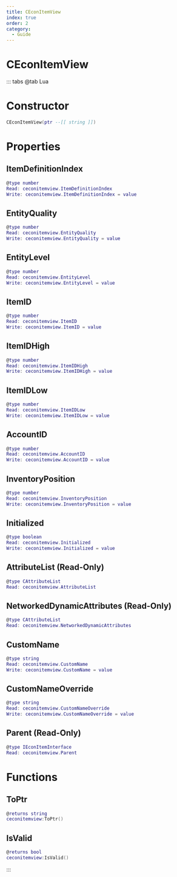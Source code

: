 ```yaml
---
title: CEconItemView
index: true
order: 2
category:
  - Guide
---
```


# CEconItemView

::: tabs
@tab Lua
# Constructor
```lua
CEconItemView(ptr --[[ string ]])
```
# Properties
## ItemDefinitionIndex 
```lua
@type number
Read: ceconitemview.ItemDefinitionIndex
Write: ceconitemview.ItemDefinitionIndex = value
```
## EntityQuality 
```lua
@type number
Read: ceconitemview.EntityQuality
Write: ceconitemview.EntityQuality = value
```
## EntityLevel 
```lua
@type number
Read: ceconitemview.EntityLevel
Write: ceconitemview.EntityLevel = value
```
## ItemID 
```lua
@type number
Read: ceconitemview.ItemID
Write: ceconitemview.ItemID = value
```
## ItemIDHigh 
```lua
@type number
Read: ceconitemview.ItemIDHigh
Write: ceconitemview.ItemIDHigh = value
```
## ItemIDLow 
```lua
@type number
Read: ceconitemview.ItemIDLow
Write: ceconitemview.ItemIDLow = value
```
## AccountID 
```lua
@type number
Read: ceconitemview.AccountID
Write: ceconitemview.AccountID = value
```
## InventoryPosition 
```lua
@type number
Read: ceconitemview.InventoryPosition
Write: ceconitemview.InventoryPosition = value
```
## Initialized 
```lua
@type boolean
Read: ceconitemview.Initialized
Write: ceconitemview.Initialized = value
```
## AttributeList (Read-Only)
```lua
@type CAttributeList
Read: ceconitemview.AttributeList
```
## NetworkedDynamicAttributes (Read-Only)
```lua
@type CAttributeList
Read: ceconitemview.NetworkedDynamicAttributes
```
## CustomName 
```lua
@type string
Read: ceconitemview.CustomName
Write: ceconitemview.CustomName = value
```
## CustomNameOverride 
```lua
@type string
Read: ceconitemview.CustomNameOverride
Write: ceconitemview.CustomNameOverride = value
```
## Parent (Read-Only)
```lua
@type IEconItemInterface
Read: ceconitemview.Parent
```
# Functions
## ToPtr
```lua
@returns string
ceconitemview:ToPtr()
```
## IsValid
```lua
@returns bool
ceconitemview:IsValid()
```

:::